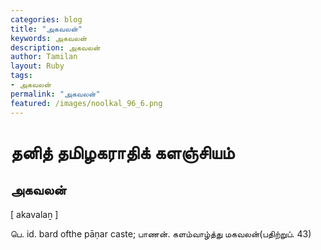 ```yaml
---  
categories: blog  
title: "அகவலன்"
keywords: அகவலன்  
description: அகவலன்
author: Tamilan  
layout: Ruby  
tags:     
- அகவலன்
permalink: "அகவலன்"  
featured: /images/noolkal_96_6.png  
--- 
```

# தனித் தமிழகராதிக் களஞ்சியம்
## அகவலன்

[ akavalaṉ ]  
  
பெ. id. bard ofthe pāṇar caste; பாணன். களம்வாழ்த்து மகவலன்(பதிற்றுப். 43)